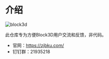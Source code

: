 # 介绍

![block3d](https://cdn.zjbku.com/start-5.png)

此仓库专为方便Block3D用户交流和反馈，非代码。

- 官网：<https://zjbku.com/>
- 钉钉群：21935218

